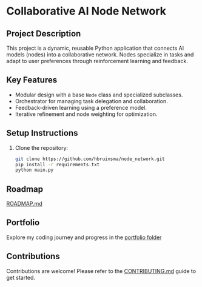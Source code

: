 # Collaborative AI Node Network

## **Project Description**
This project is a dynamic, reusable Python application that connects AI models (nodes) into a collaborative network. Nodes specialize in tasks and adapt to user preferences through reinforcement learning and feedback.

## **Key Features**
- Modular design with a base `Node` class and specialized subclasses.
- Orchestrator for managing task delegation and collaboration.
- Feedback-driven learning using a preference model.
- Iterative refinement and node weighting for optimization.

## **Setup Instructions**
1. Clone the repository:
   ```bash
   git clone https://github.com/hbruinsma/node_network.git
   pip install -r requirements.txt
   python main.py

## **Roadmap**
[ROADMAP.md](https://github.com/hbruinsma/node_network/tree/main/docs/ROADMAP.md)

## **Portfolio**
Explore my coding journey and progress in the [portfolio folder](https://github.com/hbruinsma/node_network/tree/main/docs/portfolio)

## **Contributions**
Contributions are welcome! Please refer to the [CONTRIBUTING.md](https://github.com/hbruinsma/node_network/blob/main/docs/Contributing.md) guide to get started.
